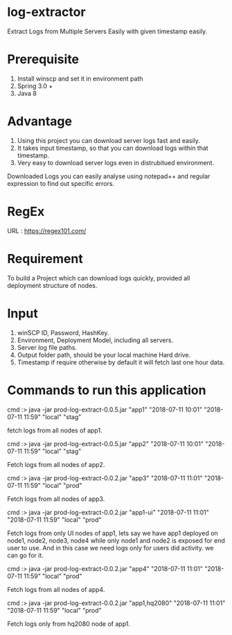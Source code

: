 # log-extractor
Extract Logs from Multiple Servers Easily with given timestamp easily.

Prerequisite 
==================

1. Install winscp and set it in environment path 
2. Spring 3.0 +
3. Java 8

Advantage
================
1. Using this project you can download server logs fast and easily.
2. It takes input timestamp, so that you can download logs within that timestamp.
3. Very easy to download server logs even in distrubitued environment.

Downloaded Logs you can easily analyse using notepad++ and regular expression to find out specific errors.

RegEx 
======
URL : https://regex101.com/

Requirement
================

To build a Project which can download logs quickly, provided all deployment structure of nodes.

Input
===========
1. winSCP ID, Password, HashKey.
2. Environment, Deployment Model, including all servers.
3. Server log file paths.
4. Output folder path, should be your local machine Hard drive.
5. Timestamp if require otherwise by default it will fetch last one hour data.

Commands to run this application 
===============================

cmd :\> java -jar prod-log-extract-0.0.5.jar "app1" "2018-07-11 10:01" "2018-07-11 11:59" "local" "stag"

fetch logs from all nodes of app1.

cmd :\> java -jar prod-log-extract-0.0.5.jar "app2" "2018-07-11 10:01" "2018-07-11 11:59" "local" "stag"

Fetch logs from all nodes of app2.

cmd :\> java -jar prod-log-extract-0.0.2.jar "app3" "2018-07-11 11:01" "2018-07-11 11:59" "local" "prod"

Fetch logs from all nodes of app3.

cmd :\> java -jar prod-log-extract-0.0.2.jar "app1-ui" "2018-07-11 11:01" "2018-07-11 11:59" "local" "prod"

Fetch logs from only UI nodes of app1, lets say we have app1 deployed on node1, node2, node3,  node4 while only node1 and node2 is exposed for end user to use. And in this case we need logs only for users did activity. we can go for it.

cmd :\> java -jar prod-log-extract-0.0.2.jar "app4" "2018-07-11 11:01" "2018-07-11 11:59" "local" "prod"

Fetch logs from all nodes of app4.

cmd :\> java -jar prod-log-extract-0.0.2.jar "app1,hq2080" "2018-07-11 11:01" "2018-07-11 11:59" "local" "prod"

Fetch logs only from hq2080 node of app1.
